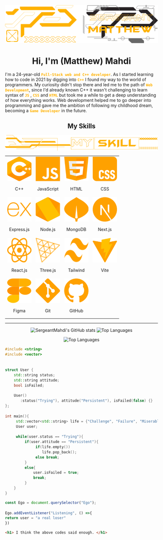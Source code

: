 <img src="./cdn/banners/BannerMatthew2.webp" alt="Main banner">

<h1 align="center">
      Hi, I'm (Matthew) Mahdi
</h1>

<p>
   I'm a 24-year-old <strong><code style="color: #FFB100">Full-Stack web and C++ developer</code></strong>. As I started learning how to code in 2021 by digging into <strong><code style="color: #FFB100">C++</code></strong>
   I found my way to the world of programmers. My curiosity didn't stop there and led me to the path of <strong><code style="color: #FFB100">Web Development</code></strong>, since I'd already known C++ it wasn't challenging to learn syntax of <strong><code style="color: #FFB100">JS</code></strong>
   , <strong><code style="color: #FFB100">CSS</code></strong> and <strong><code style="color: #FFB100">HTML</code></strong>
   but took me a while to get a deep understanding of how everything works.
   Web development helped me to go deeper into programming and gave me the ambition of following my childhood dream, becoming a <strong><code style="color: #FFB100">Game Developer</code></strong> in the future.
</p>

<!-- Skills -->

   <h2 align="center" >My Skills</h2>
   <img src="./cdn/banners/skillsBanner.webp" alt="Skills banner"> 

   <table align="center">
      <tr>
         <td align="center">
            <img width=80 height=80 src="./cdn/svgs/skills/cpp.svg" alt="C++">
            <p align="center">
               C++
            </p>
         </td>
         <td align="center">
            <img width=80 height=80 src="./cdn/svgs/skills/javascript.svg" alt="JavaScript">
            <p>
               JavaScript
            </p>
         </td>
         <td align="center">
            <img width=80 height=80 src="./cdn/svgs/skills/html5.svg" alt="HTML">
            <p align="center">
               HTML
            </p>
         </td>
         <td align="center">
            <img width=80 height=80 src="./cdn/svgs/skills/css.svg" alt="CSS">
            <p align="center">
               CSS
            </p>
         </td>
      </tr>
      <tr>
         <td align="center">
            <img width=80 height=80 src="./cdn/svgs/skills/expressjs.svg" alt="Express.js">
            <p align="center">
               Express.js
            </p>
         </td>
         <td align="center">
            <img width=80 height=80 src="./cdn/svgs/skills/nodejs.svg" alt="Node.js">
            <p align="center">
               Node.js
            </p>
         </td>
         <td align="center">
            <img width=80 height=80 src="./cdn/svgs/skills/mongodb.svg" alt="MongoDB">
            <p align="center">
               MongoDB
            </p>
         </td>
         <td align="center">
            <img width=80 height=80 src="./cdn/svgs/skills/nextjs.svg" alt="Next.js">
            <p align="center">
               Next.js
            </p>
         </td>
      </tr>
      <tr>
         <td align="center">
            <img width=80 height=80 src="./cdn/svgs/skills/react.svg" alt="React.js">
            <p align="center">
               React.js
            </p>
         </td>
         <td align="center">
            <img width=80 height=80 src="./cdn/svgs/skills/threejs.svg" alt="Three.js">
            <p align="center">
               Three.js
            </p>
         </td>
         <td align="center">
            <img width=80 height=80 src="./cdn/svgs/skills/tailwindcss.svg" alt="Tailwind">
            <p align="center">
               Tailwind
            </p>
         </td>
         <td align="center">
            <img width=80 height=80 src="./cdn/svgs/skills/vitejs.svg" alt="Vite">
            <p align="center">
               Vite
            </p>
         </td>
      </tr>
      <tr>
         <td align="center">
            <img width=80 height=80 src="./cdn/svgs/skills/figma.svg" alt="Figma">
            <p align="center">
               Figma
            </p>
         </td>
         <td align="center">
            <img width=80 height=80 src="./cdn/svgs/skills/git.svg" alt="Git">
            <p align="center">
               Git
            </p>
         </td>
         <td align="center">
            <img width=80 height=80 src="./cdn/svgs/skills/github.svg" alt="GitHub">
            <p align="center">
               GitHub
            </p>
         </td>
      </tr>
   </table>

<!-- GitHub Stats -->
---
<p align="center">
   <span>
      <img src="https://github-readme-stats.vercel.app/api?username=SergeantMahdi&show_icons=true&bg_color=00000000&icon_color=FFB100&text_color=FFB100&title_color=FFB100&hide_border=true&rank_icon=github" alt="SergeantMahdi's GitHub stats">
   </span>
   <span>
      <img src="https://github-readme-stats.vercel.app/api/top-langs/?username=SergeantMahdi&hide=ejs&_progress=true&hide_progress=true&bg_color=00000000&icon_color=ffd600&text_color=FFB100&title_color=FFB100&hide_border=true" alt="Top Languages">
   </span>
</p>

<p align="center">
   <img  src="https://komarev.com/ghpvc/?username=SergeantMahdi&color=ffa100&style=for-the-badge" alt="Top Languages">
</p>

```cpp
#include <string>
#include <vector>


struct User {
    std::string status;
    std::string attitude;
    bool isFailed;

    User()
       :status("Trying"), attitude("Persistent"), isFailed(false) {}
};

int main(){
     std::vector<std::string> life = {"Challenge", "Failure", "Miserableness" };
     User user;

     while(user.status == "Trying"){
         if(user.attitude == "Persistent"){
              if(life.empty())
                 life.pop_back();
              else break;
         }
         else{
             user.isFailed = true;
             break;
         }
    }
}
```

```js
const Ego = document.querySelector("Ego");

Ego.addEventListener("Listening", () =>{
return user = "a real loser"
})

```

```html
<h1> I think the above codes said enough. </h1>
```
